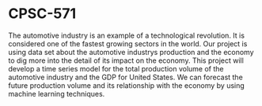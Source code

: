 # CPSC-571
The automotive industry is an example of a technological revolution. It is considered one of the fastest growing sectors in the world. Our project is using data set about the automotive industrys production and the economy to dig more into the detail of its impact on the economy. This project will develop a time series model for the total production volume of the automotive industry and the GDP for United States. We can forecast the future production volume and its relationship with the economy by using machine learning techniques.
